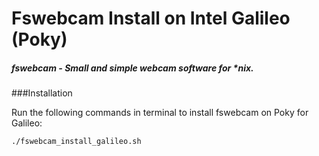# Fswebcam Install on Intel Galileo (Poky)

##### fswebcam - Small and simple webcam software for *nix.

###Installation

Run the following commands in terminal to install fswebcam on Poky for Galileo:


    ./fswebcam_install_galileo.sh
